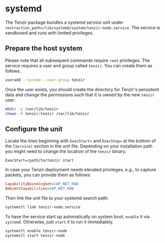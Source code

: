 # systemd

The Tenzir package bundles a systemd service unit under
`<extraction_path>/lib/systemd/system/tenzir-node.service`. The service is
sandboxed and runs with limited privileges.

## Prepare the host system

Please note that all subsequent commands require `root` privileges. The service
requires a user and group called `tenzir`. You can create them as follows.

```bash
useradd --system --user-group tenzir
```

Once the user exists, you should create the directory for Tenzir's persistent
data and change the permissions such that it is owned by the new `tenzir` user:

```bash
mkdir -p /var/lib/tenzir
chown -R tenzir:tenzir /var/lib/tenzir
```

## Configure the unit

Locate the lines beginning with `ExecStart=` and `ExecStop=` at the bottom
of the `[Service]` section in the unit file. Depending on your installation path
you might need to change the location of the `tenzir` binary.

```
ExecStart=/path/to/tenzir start
```

In case your Tenzir deployment needs elevated privileges, e.g., to capture
packets, you can provide them as follows:

```ini
CapabilityBoundingSet=CAP_NET_RAW
AmbientCapabilities=CAP_NET_RAW
```

Then link the unit file to your systemd search path:

```bash
systemctl link tenzir-node.service
```

To have the service start up automatically on system boot, `enable` it via
`systemd`. Otherwise, just `start` it to run it immediately.

```bash
systemctl enable tenzir-node
systemctl start tenzir-node
```
